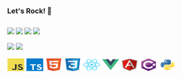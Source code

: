 ### Let's Rock! 🤟

##

<div>   
  <a href="mailto:dev@thiagosouza.com"><img src="https://img.shields.io/badge/-Email-0D1117?style=for-the-badge&logo=gmail&logoColor=F0DB4F" target="_blank"></a>
  <a href="https://www.linkedin.com/in/imthiagodesouza" target="_blank"><img src="https://img.shields.io/badge/-LinkedIn-0D1117?style=for-the-badge&logo=linkedin&logoColor=F0DB4F" target="_blank"></a> 
  <a href="https://www.instagram.com/thiagosouza.io" target="_blank"><img src="https://img.shields.io/badge/-Instagram-0D1117?style=for-the-badge&logo=instagram&logoColor=F0DB4F" target="_blank"></a>
  <a href="https://www.youtube.com/channel/UCObFBuhVmi48ZHS07Li5h5A" target="_blank"><img src="https://img.shields.io/badge/YouTube-0D1117?style=for-the-badge&logo=youtube&logoColor=F0DB4F" target="_blank"></a>
</div>

<br/>


<div>
  <a href="https://github.com/thiagodesouza"><img height="180em" src="https://github-readme-stats.vercel.app/api?username=thiagodesouza&show_icons=true&theme=github_dark&include_all_commits=true&count_private=true"/></a>
  <a href="https://github.com/thiagodesouza"><img height="180em" src="https://github-readme-stats.vercel.app/api/top-langs/?username=thiagodesouza&layout=compact&langs_count=10&theme=github_dark"/></a>
</div>

<br/>

<div style="display: inline_block">
  <a href="https://github.com/thiagodesouza"><img align="center" alt="Thiago-Js" height="30" width="40" src="https://raw.githubusercontent.com/devicons/devicon/master/icons/javascript/javascript-original.svg"></a>
  <a href="https://github.com/thiagodesouza"><img align="center" alt="Thiago-Ts" height="30" width="40" src="https://raw.githubusercontent.com/devicons/devicon/master/icons/typescript/typescript-original.svg"></a>
  <a href="https://github.com/thiagodesouza"><img align="center" alt="Thiago-HTML" height="30" width="40" src="https://raw.githubusercontent.com/devicons/devicon/master/icons/html5/html5-original.svg"></a>
  <a href="https://github.com/thiagodesouza"><img align="center" alt="Thiago-CSS" height="30" width="40" src="https://raw.githubusercontent.com/devicons/devicon/master/icons/css3/css3-original.svg"></a>
  <a href="https://github.com/thiagodesouza"><img align="center" alt="Thiago-React" height="30" width="40" src="https://raw.githubusercontent.com/devicons/devicon/master/icons/react/react-original.svg"></a>
  <a href="https://github.com/thiagodesouza"><img align="center" alt="Thiago-VueJs" height="30" width="40" src="https://raw.githubusercontent.com/devicons/devicon/master/icons/vuejs/vuejs-original.svg"></a>
  <a href="https://github.com/thiagodesouza"><img align="center" alt="Thiago-Angular" height="30" width="40" src="https://raw.githubusercontent.com/devicons/devicon/master/icons/angularjs/angularjs-original.svg"></a>
  <a href="https://github.com/thiagodesouza"><img align="center" alt="Thiago-Csharp" height="30" width="40" src="https://raw.githubusercontent.com/devicons/devicon/master/icons/csharp/csharp-original.svg"></a>
  <a href="https://github.com/thiagodesouza"><img align="center" alt="Thiago-Python" height="30" width="40" src="https://raw.githubusercontent.com/devicons/devicon/master/icons/python/python-original.svg"></a>
</div>
